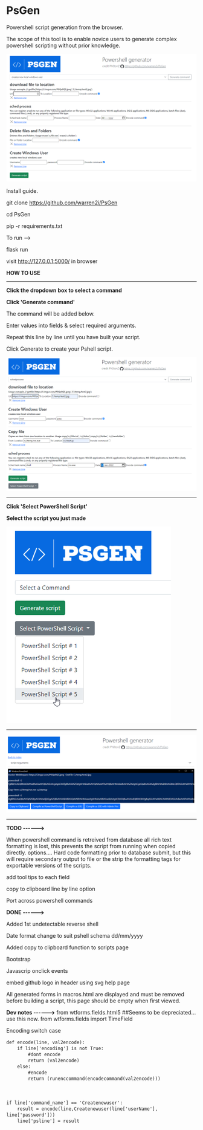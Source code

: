 # PsGen

Powershell script generation from the browser.

The scope of this tool is to enable novice users to generate complex powershell scripting without prior knowledge.

![alt text](https://github.com/warren2i/PsGen/blob/master/Screenshots/2022-01-06%2019_15_45-Line%20logging.png?raw=true)

Install guide.

git clone https://github.com/warren2i/PsGen

cd PsGen

pip -r requirements.txt

To run -->

flask run

visit  http://127.0.0.1:5000/ in browser

**HOW TO USE**

****

**Click the dropdown box to select a command**

**Click 'Generate command'**

The command will be added below.

Enter values into fields & select required arguments.

Repeat this line by line until you have built your script.

Click Generate to create your Pshell script.

![alt text](https://github.com/warren2i/PsGen/blob/master/Screenshots/generating_script.png?raw=true)

****

**Click 'Select PowerShell Script'**

**Select the script you just made**

![alt text](https://github.com/warren2i/PsGen/blob/master/Screenshots/select_script.png?raw=true)

****

![alt text](https://github.com/warren2i/PsGen/blob/master/Screenshots/psscrip.png?raw=true)

****

**TODO ------>**

When powershell command is retreived from database all rich text formatting is lost, this prevents the script from
running when copied directly. options.... Hard code formatting prior to database submit, but this will require secondary
output to file or the strip the formatting tags for exportable versions of the scripts.

add tool tips to each field

copy to clipboard line by line option

Port across powershell commands

**DONE ------>**

Added 1st undetectable reverse shell

Date format change to suit pshell schema dd/mm/yyyy

Added copy to clipboard function to scripts page

Bootstrap

Javascrip onclick events

embed github logo in header using svg help page

All generated forms in macros.html are displayed and must be removed before building a script, this page should be empty
when first viewed.

**Dev notes ------>**
from wtforms.fields.html5 ##Seems to be depreciated... use this now. from wtforms.fields import TimeField

Encoding switch case

    def encode(line, val2encode):
        if line['encoding'] is not True:
            #dont encode
            return (val2encode)
        else:
            #encode
            return (runenccommand(encodecommand(val2encode)))

    
    
    if line['command_name'] == 'Createnewuser':
        result = encode(line,Createnewuser(line['userName'], line['password']))
        line['psline'] = result